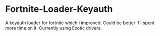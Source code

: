 # Fortnite-Loader-Keyauth
A keyauth loader for fortnite which i improved. Could be better if i spent more time on it. Currently using Exotic drivers.
